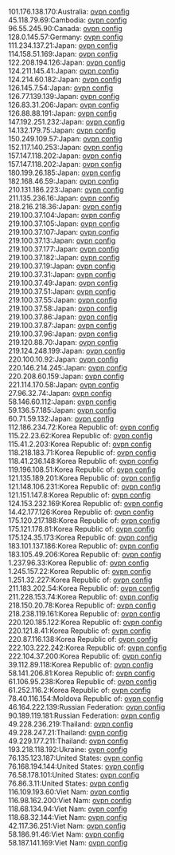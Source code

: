 101.176.138.170:Australia: [ovpn config](vpn/101_176_138_170.ovpn)  
45.118.79.69:Cambodia: [ovpn config](vpn/45_118_79_69.ovpn)  
96.55.245.90:Canada: [ovpn config](vpn/96_55_245_90.ovpn)  
128.0.145.57:Germany: [ovpn config](vpn/128_0_145_57.ovpn)  
111.234.137.21:Japan: [ovpn config](vpn/111_234_137_21.ovpn)  
114.158.51.169:Japan: [ovpn config](vpn/114_158_51_169.ovpn)  
122.208.194.126:Japan: [ovpn config](vpn/122_208_194_126.ovpn)  
124.211.145.41:Japan: [ovpn config](vpn/124_211_145_41.ovpn)  
124.214.60.182:Japan: [ovpn config](vpn/124_214_60_182.ovpn)  
126.145.7.54:Japan: [ovpn config](vpn/126_145_7_54.ovpn)  
126.77.139.139:Japan: [ovpn config](vpn/126_77_139_139.ovpn)  
126.83.31.206:Japan: [ovpn config](vpn/126_83_31_206.ovpn)  
126.88.88.191:Japan: [ovpn config](vpn/126_88_88_191.ovpn)  
147.192.251.232:Japan: [ovpn config](vpn/147_192_251_232.ovpn)  
14.132.179.75:Japan: [ovpn config](vpn/14_132_179_75.ovpn)  
150.249.109.57:Japan: [ovpn config](vpn/150_249_109_57.ovpn)  
152.117.140.253:Japan: [ovpn config](vpn/152_117_140_253.ovpn)  
157.147.118.202:Japan: [ovpn config](vpn/157_147_118_202.ovpn)  
157.147.118.202:Japan: [ovpn config](vpn/157_147_118_202.ovpn)  
180.199.26.185:Japan: [ovpn config](vpn/180_199_26_185.ovpn)  
182.168.46.59:Japan: [ovpn config](vpn/182_168_46_59.ovpn)  
210.131.186.223:Japan: [ovpn config](vpn/210_131_186_223.ovpn)  
211.135.236.16:Japan: [ovpn config](vpn/211_135_236_16.ovpn)  
218.216.218.36:Japan: [ovpn config](vpn/218_216_218_36.ovpn)  
219.100.37.104:Japan: [ovpn config](vpn/219_100_37_104.ovpn)  
219.100.37.105:Japan: [ovpn config](vpn/219_100_37_105.ovpn)  
219.100.37.107:Japan: [ovpn config](vpn/219_100_37_107.ovpn)  
219.100.37.13:Japan: [ovpn config](vpn/219_100_37_13.ovpn)  
219.100.37.177:Japan: [ovpn config](vpn/219_100_37_177.ovpn)  
219.100.37.182:Japan: [ovpn config](vpn/219_100_37_182.ovpn)  
219.100.37.19:Japan: [ovpn config](vpn/219_100_37_19.ovpn)  
219.100.37.31:Japan: [ovpn config](vpn/219_100_37_31.ovpn)  
219.100.37.49:Japan: [ovpn config](vpn/219_100_37_49.ovpn)  
219.100.37.51:Japan: [ovpn config](vpn/219_100_37_51.ovpn)  
219.100.37.55:Japan: [ovpn config](vpn/219_100_37_55.ovpn)  
219.100.37.58:Japan: [ovpn config](vpn/219_100_37_58.ovpn)  
219.100.37.86:Japan: [ovpn config](vpn/219_100_37_86.ovpn)  
219.100.37.87:Japan: [ovpn config](vpn/219_100_37_87.ovpn)  
219.100.37.96:Japan: [ovpn config](vpn/219_100_37_96.ovpn)  
219.120.88.70:Japan: [ovpn config](vpn/219_120_88_70.ovpn)  
219.124.248.199:Japan: [ovpn config](vpn/219_124_248_199.ovpn)  
220.100.10.92:Japan: [ovpn config](vpn/220_100_10_92.ovpn)  
220.146.214.245:Japan: [ovpn config](vpn/220_146_214_245.ovpn)  
220.208.60.159:Japan: [ovpn config](vpn/220_208_60_159.ovpn)  
221.114.170.58:Japan: [ovpn config](vpn/221_114_170_58.ovpn)  
27.96.32.74:Japan: [ovpn config](vpn/27_96_32_74.ovpn)  
58.146.60.112:Japan: [ovpn config](vpn/58_146_60_112.ovpn)  
59.136.57.185:Japan: [ovpn config](vpn/59_136_57_185.ovpn)  
60.71.59.132:Japan: [ovpn config](vpn/60_71_59_132.ovpn)  
112.186.234.72:Korea Republic of: [ovpn config](vpn/112_186_234_72.ovpn)  
115.22.23.62:Korea Republic of: [ovpn config](vpn/115_22_23_62.ovpn)  
115.41.2.203:Korea Republic of: [ovpn config](vpn/115_41_2_203.ovpn)  
118.218.183.71:Korea Republic of: [ovpn config](vpn/118_218_183_71.ovpn)  
118.41.236.148:Korea Republic of: [ovpn config](vpn/118_41_236_148.ovpn)  
119.196.108.51:Korea Republic of: [ovpn config](vpn/119_196_108_51.ovpn)  
121.135.189.201:Korea Republic of: [ovpn config](vpn/121_135_189_201.ovpn)  
121.148.106.231:Korea Republic of: [ovpn config](vpn/121_148_106_231.ovpn)  
121.151.147.8:Korea Republic of: [ovpn config](vpn/121_151_147_8.ovpn)  
124.153.232.169:Korea Republic of: [ovpn config](vpn/124_153_232_169.ovpn)  
14.42.177.126:Korea Republic of: [ovpn config](vpn/14_42_177_126.ovpn)  
175.120.217.188:Korea Republic of: [ovpn config](vpn/175_120_217_188.ovpn)  
175.121.178.81:Korea Republic of: [ovpn config](vpn/175_121_178_81.ovpn)  
175.124.35.173:Korea Republic of: [ovpn config](vpn/175_124_35_173.ovpn)  
183.101.137.186:Korea Republic of: [ovpn config](vpn/183_101_137_186.ovpn)  
183.105.49.206:Korea Republic of: [ovpn config](vpn/183_105_49_206.ovpn)  
1.237.96.33:Korea Republic of: [ovpn config](vpn/1_237_96_33.ovpn)  
1.245.157.22:Korea Republic of: [ovpn config](vpn/1_245_157_22.ovpn)  
1.251.32.227:Korea Republic of: [ovpn config](vpn/1_251_32_227.ovpn)  
211.183.202.54:Korea Republic of: [ovpn config](vpn/211_183_202_54.ovpn)  
211.228.153.74:Korea Republic of: [ovpn config](vpn/211_228_153_74.ovpn)  
218.150.20.78:Korea Republic of: [ovpn config](vpn/218_150_20_78.ovpn)  
218.238.119.161:Korea Republic of: [ovpn config](vpn/218_238_119_161.ovpn)  
220.120.185.122:Korea Republic of: [ovpn config](vpn/220_120_185_122.ovpn)  
220.121.8.41:Korea Republic of: [ovpn config](vpn/220_121_8_41.ovpn)  
220.87.116.138:Korea Republic of: [ovpn config](vpn/220_87_116_138.ovpn)  
222.103.222.242:Korea Republic of: [ovpn config](vpn/222_103_222_242.ovpn)  
222.104.37.200:Korea Republic of: [ovpn config](vpn/222_104_37_200.ovpn)  
39.112.89.118:Korea Republic of: [ovpn config](vpn/39_112_89_118.ovpn)  
58.141.206.81:Korea Republic of: [ovpn config](vpn/58_141_206_81.ovpn)  
61.106.95.238:Korea Republic of: [ovpn config](vpn/61_106_95_238.ovpn)  
61.252.116.2:Korea Republic of: [ovpn config](vpn/61_252_116_2.ovpn)  
78.40.116.154:Moldova Republic of: [ovpn config](vpn/78_40_116_154.ovpn)  
46.164.222.139:Russian Federation: [ovpn config](vpn/46_164_222_139.ovpn)  
90.189.119.181:Russian Federation: [ovpn config](vpn/90_189_119_181.ovpn)  
49.228.236.219:Thailand: [ovpn config](vpn/49_228_236_219.ovpn)  
49.228.247.21:Thailand: [ovpn config](vpn/49_228_247_21.ovpn)  
49.229.177.211:Thailand: [ovpn config](vpn/49_229_177_211.ovpn)  
193.218.118.192:Ukraine: [ovpn config](vpn/193_218_118_192.ovpn)  
76.135.123.187:United States: [ovpn config](vpn/76_135_123_187.ovpn)  
76.168.194.144:United States: [ovpn config](vpn/76_168_194_144.ovpn)  
76.58.178.101:United States: [ovpn config](vpn/76_58_178_101.ovpn)  
76.86.3.11:United States: [ovpn config](vpn/76_86_3_11.ovpn)  
116.109.193.60:Viet Nam: [ovpn config](vpn/116_109_193_60.ovpn)  
116.98.162.200:Viet Nam: [ovpn config](vpn/116_98_162_200.ovpn)  
118.68.134.94:Viet Nam: [ovpn config](vpn/118_68_134_94.ovpn)  
118.68.32.144:Viet Nam: [ovpn config](vpn/118_68_32_144.ovpn)  
42.117.36.251:Viet Nam: [ovpn config](vpn/42_117_36_251.ovpn)  
58.186.91.46:Viet Nam: [ovpn config](vpn/58_186_91_46.ovpn)  
58.187.141.169:Viet Nam: [ovpn config](vpn/58_187_141_169.ovpn)  
